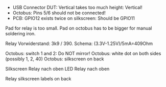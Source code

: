 * USB Connector DUT: Vertical takes too much height: Vertical!
* Octobus: Pins 5/6 should not be connected!
* PCB: GPIO12 exists twice on silkscreen: Should be GPIO11

Pad for relay is too small.
Pad on octobus has to be bigger for manual soldering iron.


Relay Vorwiderstand: 3k9 / 390. Schema: (3.3V-1.25V)/5mA=409Ohm

Octobus: switch 1 and 2: Do NOT mirror!
Octobus: white dot on both sides (possibly 1, 2, 40)
Octobus: silkscreen on back

Silkscreen Relay nach oben
LED Relay nach oben

Relay silkscreen labels on back

